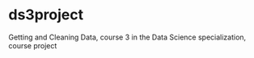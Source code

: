 # ds3project
Getting and Cleaning Data, course 3 in the Data Science specialization, course project

